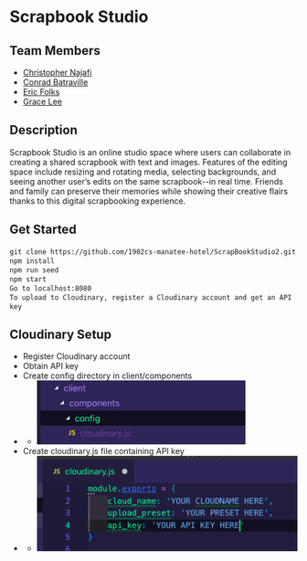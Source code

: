 # Scrapbook Studio

## Team Members
* [Christopher Najafi](https://github.com/christophernajafi)
* [Conrad Batraville](https://github.com/theradistcoder)
* [Eric Folks](https://github.com/efolks)
* [Grace Lee](https://github.com/graceleaper)

## Description
Scrapbook Studio is an online studio space where users can collaborate in creating a shared scrapbook with text and images. Features of the editing space include resizing and rotating media, selecting backgrounds, and seeing another user’s edits on the same scrapbook--in real time. Friends and family can preserve their memories while showing their creative flairs thanks to this digital scrapbooking experience.

## Get Started
```
git clone https://github.com/1902cs-manatee-hotel/ScrapBookStudio2.git
npm install
npm run seed
npm start
Go to localhost:8080
To upload to Cloudinary, register a Cloudinary account and get an API key
```

## Cloudinary Setup
- Register Cloudinary account
- Obtain API key
- Create config directory in client/components
- - ![](./screenshots/config.png)
- Create cloudinary.js file containing API key
- - ![](./screenshots/cloudinary.png)